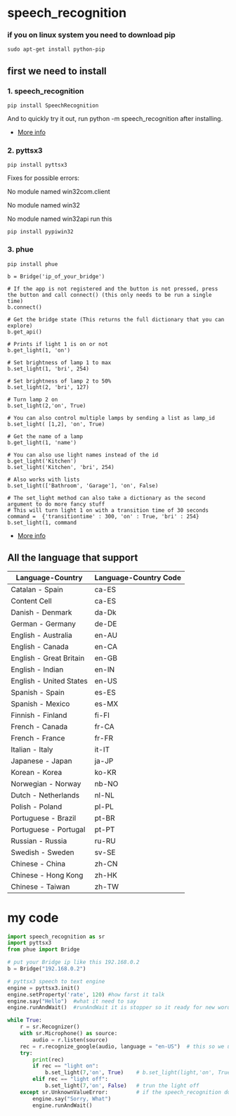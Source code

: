 # speech_recognition
### if you on linux system you need to download pip 
```
sudo apt-get install python-pip
```
## first we need to install 

### 1. speech_recognition
```
pip install SpeechRecognition
```

And to quickly try it out, run python -m speech_recognition after installing.

- [More info](https://pypi.python.org/pypi/SpeechRecognition/)  
### 2. pyttsx3
```
pip install pyttsx3
```

Fixes for possible errors:

No module named win32com.client

No module named win32

No module named win32api
run this
```
pip install pypiwin32
```

### 3. phue 
```
pip install phue
```
```
b = Bridge('ip_of_your_bridge')

# If the app is not registered and the button is not pressed, press the button and call connect() (this only needs to be run a single time)
b.connect()

# Get the bridge state (This returns the full dictionary that you can explore)
b.get_api()

# Prints if light 1 is on or not
b.get_light(1, 'on')

# Set brightness of lamp 1 to max
b.set_light(1, 'bri', 254)

# Set brightness of lamp 2 to 50%
b.set_light(2, 'bri', 127)

# Turn lamp 2 on
b.set_light(2,'on', True)

# You can also control multiple lamps by sending a list as lamp_id
b.set_light( [1,2], 'on', True)

# Get the name of a lamp
b.get_light(1, 'name')

# You can also use light names instead of the id
b.get_light('Kitchen')
b.set_light('Kitchen', 'bri', 254)

# Also works with lists
b.set_light(['Bathroom', 'Garage'], 'on', False)

# The set_light method can also take a dictionary as the second argument to do more fancy stuff
# This will turn light 1 on with a transition time of 30 seconds
command =  {'transitiontime' : 300, 'on' : True, 'bri' : 254}
b.set_light(1, command
````
- [More info](https://github.com/studioimaginaire/phue)

## All the language that support
| Language-Country | Language-Country Code |
| -------------    | -------------         |
| Catalan - Spain  |ca-ES |
| Content Cell     |ca-ES |
| Danish - Denmark |da-Dk |
|German - Germany | de-DE|
|English - Australia | en-AU|
|English - Canada | en-CA|
|English - Great Britain | en-GB|
|English - Indian | en-IN|
|English - United States | en-US|
|Spanish - Spain | es-ES|
|Spanish - Mexico | es-MX|
|Finnish - Finland | fi-FI|
|French - Canada | fr-CA|
|French - France | fr-FR|
|Italian - Italy | it-IT|
|Japanese - Japan | ja-JP|
|Korean - Korea | ko-KR|
|Norwegian - Norway | nb-NO|
|Dutch - Netherlands | nl-NL|
|Polish - Poland | pl-PL|
|Portuguese - Brazil | pt-BR|
|Portuguese - Portugal | pt-PT|
|Russian - Russia | ru-RU|
|Swedish - Sweden | sv-SE|
|Chinese - China | zh-CN|
|Chinese - Hong Kong | zh-HK|
|Chinese - Taiwan | zh-TW|

# my code
```python
import speech_recognition as sr
import pyttsx3
from phue import Bridge

# put your Bridge ip like this 192.168.0.2
b = Bridge("192.168.0.2")

# pyttsx3 speech to text engine
engine = pyttsx3.init()
engine.setProperty('rate', 120) #how farst it talk
engine.say("Hello")  #what it need to say
engine.runAndWait()  #runAndWait it is stopper so it ready for new word to say

while True:
    r = sr.Recognizer()
    with sr.Microphone() as source:
        audio = r.listen(source)
    rec = r.recognize_google(audio, language = "en-US")  # this so we use google speech_recognition
    try:
        print(rec)
        if rec == "light on":
            b.set_light(7,'on', True)    # b.set_light(light,'on', True)
        elif rec == "light off":
            b.set_light(7,'on', False)   # trun the light off
    except sr.UnknownValueError:         # if the speech_recognition dont understand/don't the know the word
        engine.say("Sorry, What")
        engine.runAndWait()

```
